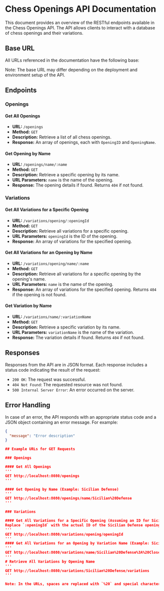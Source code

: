 # Chess Openings API Documentation

This document provides an overview of the RESTful endpoints available in the Chess Openings API. The API allows clients to interact with a database of chess openings and their variations.

## Base URL

All URLs referenced in the documentation have the following base:


Note: The base URL may differ depending on the deployment and environment setup of the API.

## Endpoints

### Openings

#### Get All Openings

- **URL:** `/openings`
- **Method:** `GET`
- **Description:** Retrieve a list of all chess openings.
- **Response:** An array of openings, each with `OpeningID` and `OpeningName`.

#### Get Opening by Name

- **URL:** `/openings/name/:name`
- **Method:** `GET`
- **Description:** Retrieve a specific opening by its name.
- **URL Parameters:** `name` is the name of the opening.
- **Response:** The opening details if found. Returns `404` if not found.

### Variations

#### Get All Variations for a Specific Opening

- **URL:** `/variations/opening/:openingId`
- **Method:** `GET`
- **Description:** Retrieve all variations for a specific opening.
- **URL Parameters:** `openingId` is the ID of the opening.
- **Response:** An array of variations for the specified opening.

#### Get All Variations for an Opening by Name

- **URL:** `/variations/opening/name/:name`
- **Method:** `GET`
- **Description:** Retrieve all variations for a specific opening by the opening's name.
- **URL Parameters:** `name` is the name of the opening.
- **Response:** An array of variations for the specified opening. Returns `404` if the opening is not found.

#### Get Variation by Name

- **URL:** `/variations/name/:variationName`
- **Method:** `GET`
- **Description:** Retrieve a specific variation by its name.
- **URL Parameters:** `variationName` is the name of the variation.
- **Response:** The variation details if found. Returns `404` if not found.

## Responses

Responses from the API are in JSON format. Each response includes a status code indicating the result of the request:

- `200 OK`: The request was successful.
- `404 Not Found`: The requested resource was not found.
- `500 Internal Server Error`: An error occurred on the server.

## Error Handling

In case of an error, the API responds with an appropriate status code and a JSON object containing an error message. For example:

```json
{
  "message": "Error description"
}

## Example URLs for GET Requests

### Openings

#### Get All Openings
'''
GET http://localhost:8080/openings
'''

#### Get Opening by Name (Example: Sicilian Defense)
'''
GET http://localhost:8080/openings/name/Sicilian%20Defense
'''

### Variations

#### Get All Variations for a Specific Opening (Assuming an ID for Sicilian Defense)
Replace `:openingId` with the actual ID of the Sicilian Defense opening.
'''
GET http://localhost:8080/variations/opening/openingId
'''
#### Get All Variations for an Opening by Variation Name (Example: Sicilian Defense)
'''
GET http://localhost:8080/variations/name/Sicilian%20Defense%3A%20Closed%20Variation
'''
# Retrieve All Variations by Opening Name
'''
GET http://localhost:8080/variations/Sicilian%20Defense/variations
'''

Note: In the URLs, spaces are replaced with `%20` and special characters like colons (`:`) are URL-encoded (for example, `%3A` for a colon) to ensure proper handling by the server.

